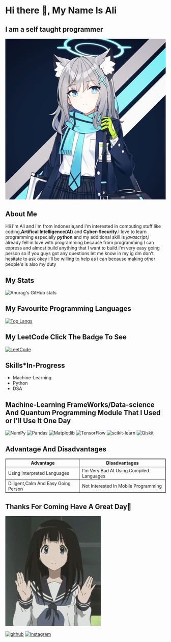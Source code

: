 # Hi there 👋, My Name Is Ali
## I am a self taught programmer
![I am a self taught programmer](https://github.com/alimasyhuriasghor/alimasyhuriasghor/blob/main/784f7e812bfbc7a28c17d361e102de53%20(3).jpg)

## About Me
Hii i'm Ali and i'm from indonesia,and i'm interested in computing stuff like coding,<strong>Artifical Intelligence(AI)</strong> and <b>Cyber-Security</b>.I love to learn programming especially <b>python</b> and my additional skill is <i>javascript</i>,i already fell in love with programming because from programming I can express and almost build anything that I want to build.i'm very easy going person so if you guys got any questions let me know in my ig dm don't hesitate to ask okey i'll be willing to help as i can because making other people's is also my duty

## My Stats
![Anurag's GitHub stats](https://github-readme-stats.vercel.app/api?username=alimasyhuriasghor&show_icons=true&theme=synthwave)

## My Favourite Programming Languages
[![Top Langs](https://github-readme-stats.vercel.app/api/top-langs/?username=alimasyhuriasghor&layout=compact)](https://github.com/alimasyhuriasghor/github-readme-stats)


## My LeetCode Click The Badge To See
<a href="https://leetcode.com/Alis_inTheSkys/">![LeetCode](https://img.shields.io/badge/LeetCode-000000?style=for-the-badge&logo=LeetCode&logoColor=#d16c06)</a>

## Skills*In-Progress
<ul>
    <li>Machine-Learning</li>
    <li>Python</li>
    <li>DSA</li>
</ul>

## Machine-Learning FrameWorks/Data-science And Quantum Programming Module That I Used or I'll Use It One Day
![NumPy](https://img.shields.io/badge/numpy-%23013243.svg?style=for-the-badge&logo=numpy&logoColor=white)
![Pandas](https://img.shields.io/badge/pandas-%23150458.svg?style=for-the-badge&logo=pandas&logoColor=white)
![Matplotlib](https://img.shields.io/badge/Matplotlib-%23ffffff.svg?style=for-the-badge&logo=Matplotlib&logoColor=black)
![TensorFlow](https://img.shields.io/badge/TensorFlow-%23FF6F00.svg?style=for-the-badge&logo=TensorFlow&logoColor=white)
![scikit-learn](https://img.shields.io/badge/scikit--learn-%23F7931E.svg?style=for-the-badge&logo=scikit-learn&logoColor=white)
![Qiskit](https://img.shields.io/badge/Qiskit-%236929C4.svg?style=for-the-badge&logo=Qiskit&logoColor=white)

## Advantage And Disadvantages
<table border="1px">
        <th>Advantage</th>
        <th>Disadvantages</th>
        <tr>
            <td>Using Interpreted Languages</td>
            <td>I'm Very Bad At Using Compiled Languages</td>
        </tr>
        <tr>
            <td>Diligent,Calm And Easy Going Person</td>
            <td>Not Interested In Mobile Programming</td>
        </tr>
</table>

## Thanks For Coming Have A Great Day🙏
<img src="https://github.com/alimasyhuriasghor/alimasyhuriasghor/blob/main/aniyuki-hello-20.gif" width="300px"/>

[<img src='https://cdn.jsdelivr.net/npm/simple-icons@3.0.1/icons/github.svg' alt='github' height='40'>](https://github.com/alimasyhuriasghor)  [<img src='https://cdn.jsdelivr.net/npm/simple-icons@3.0.1/icons/instagram.svg' alt='instagram' height='40'>](https://www.instagram.com/alimasyuri_asghor/)  

